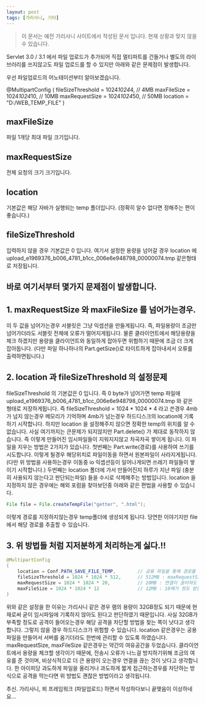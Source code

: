 ```yaml
---
layout: post
tags: [가리사니, 기타]
---
```


> 이 문서는 예전 가리사니 사이트에서 작성된 문서 입니다.
현재 상황과 맞지 않을 수 있습니다.


Servlet 3.0 / 3.1 에서 파일 업로드가 추가되어 직접 멀티파트를 건들거나 별도의 라이브러리를 쓰지않고도 파일 업로드를 할 수 있지만 아래와 같은 문제점이 발생합니다.

우선 파일업로드의 어노테이션부터 알아보겠습니다.

@MultipartConfig
(
	fileSizeThreshold = 1024*1024*4,	// 4MB
	maxFileSize = 1024*1024*10,		// 10MB
	maxRequestSize = 1024*1024*50,	// 50MB
	location = "D:/WEB_TEMP_FILE"
)

## maxFileSize
파일 1개당 최대 파일 크기입니다.

## maxRequestSize
전체 요청의 크기 크기입니다.

## location
기본값은 해당 자바가 실행되는 temp 폴더입니다.
(정확히 알수 없다면 정해주는 편이 좋습니다.)

## fileSizeThreshold
입력하지 않을 경우 기본값은 0 입니다.
여기서 설정한 용량을 넘어갈 경우 location 에 upload_e1969376_b006_4781_b1cc_006e6e948798_00000074.tmp 같은형태로 저장됩니다.


## 바로 여기서부터 **몇가지 문제점**이 발생합니다.

## 1. maxRequestSize 와 maxFileSize 를 넘어가는경우.
이 두 값을 넘어가는경우 서블릿은 그냥 익셉션을 만들게됩니다.
즉, 파일용량이 조금만 넘어가더라도 서블릿 전체에 오류가 떨어지게됩니다.
물론 클라이언트에서 해당용량을 체크 하겠지만 용량을 클라이언트와 동일하게 잡아두면 위험하기 때문에 조금 더 크게 잡아둡니다.
(다만 파일 하나하나의 Part.getSize()로 타이트하게 잡아내셔서 오류를 출력하면됩니다.)

## 2. location 과 fileSizeThreshold 의 설정문제
fileSizeThreshold 의 기본값은 0 입니다.
즉 0 byte가 넘어가면 temp 파일에 upload_e1969376_b006_4781_b1cc_006e6e948798_00000074.tmp 와 같은 형태로 저장하게됩니다.
즉 fileSizeThreshold = 1024 * 1024 * 4  라고 쓴경우 4mb가 넘지 않는경우 메모리가 기억하며 4mb가 넘는경우 하드디스크의 location에 기록하기 시작합니다.
하지만 location 을 설정해주지 않으면 정확한 temp의 위치를 알 수 없습니다.
사실 여기까지는 큰문제가 되지않지만 Part.delete() 가 제대로 동작하지 않습니다. 즉 이렇게 만들어진 임시파일들이 지워지지않고 차곡차곡 쌓이게 됩니다.
이 파일을 지우는 방법은 2가지가 있습니다. 첫번째는 Part.write(경로)를 사용하여 쓰기를 시도합니다. 이렇게 될경우 해당위치로 파일이동을 하면서 원본파일이 사라지게됩니다.
(다만 위 방법을 사용하는경우 이동중 io 익셉션등이 일어나게되면 쓰레기 파일들이 쌓이기 시작합니다.)
두번째는 location 폴더에 가서 만들어진지 하루가 지난 파일 (충분히 사용되지 않는다고 판단되는파일) 들을 수시로 삭제해주는 방법입니다.
location 을 지정하지 않은 경우에는 해외 포럼을 찾아보던중 아래와 같은 편법을 사용할 수 있습니다.
``` java
File file = File.createTempFile("getter", ".html");
```
이렇게 경로를 지정하지않는경우 temp폴더에 생성되게 됩니다.
당연한 이야기지만 file에서 해당 경로를 추출할 수 있습니다.

## 3. 위 방법들 처럼 지저분하게 처리하는게 싫다.!!
``` java
@MultipartConfig
(
	location = Conf.PATH_SAVE_FILE_TEMP,		// 공용 파일을 통해 경로를 하나로 관리한다.
	fileSizeThreshold = 1024 * 1024 * 512,		// 512MB : maxRequestSize 보다 높게 설정하여 임시파일을 하드디스크에 기록하지 않도록 만든다.
	maxRequestSize = 1024 * 1024 * 20,			// 20MB : 연결이 끊어져도 될만한 충분한 용량을 설정한다. 다중파일을 받는다면 해당만큼 올려준다.
	maxFileSize = 1024 * 1024 * 12				// 12MB : 10메가 정도 받는다는 생각으로 12메가를 선언했다.
)
```
위와 같은 설정을 한 이유는 가리사니 같은 경우 램의 용량이 32GB정도 되기 때문에 현재로써 굳이 임시파일에 기록하지 않아도 된다고 판단하였기 때문입니다.
사실 32GB가 부족할 정도로 공격이 들어오는경우 해당 공격을 차단할 방법을 찾는 쪽이 낫다고 생각합니다. 그렇지 않을 경우 하드디스크가 위험할 수 있습니다.
location 같은경우는 공용파일을 만들어서 서버를 옴기더라도 한번에 관리할 수 있도록 하였습니다.
maxRequestSize, maxFileSize 같은경우는 약간의 여유공간을 두었습니다. 클라이언트에서 용량을 체크할 생각이기 때문에, 전송시 오류가 나느걸 방지하기위해 조금의 여유를 준 것이며, 비상식적으로 더 큰 용량이 오는경우 연결을 끊는 것이 낫다고 생각합니다.
한 아이피당 과도하게 파일을 올리거나 과도하게 짧게 접근하는경우를 차단하는 방식으로 공격을 막는다면 위 방법도 괜찮은 방법이라고 생각됩니다.


추신.
가리사니, 뫼 프레임워크 (파일업로드) 하면서 작성하다보니 끝맺음이 이상하네요...
